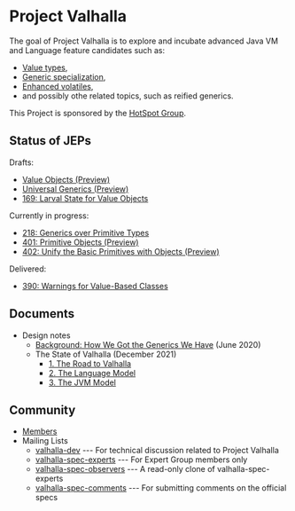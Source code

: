 # Project Valhalla

The goal of Project Valhalla is to explore and incubate advanced Java VM
and Language feature candidates such as:

  - [Value types](https://openjdk.java.net/jeps/169),
  - [Generic specialization](https://openjdk.java.net/jeps/218),
  - [Enhanced volatiles](http://openjdk.java.net/jeps/193),
  - and possibly othe related topics, such as reified generics.

This Project is sponsored by the [HotSpot
Group](http://openjdk.java.net/groups/hotspot).

## Status of JEPs

Drafts:

  - [Value Objects (Preview)](https://openjdk.java.net/jeps/8277163)
  - [Universal Generics (Preview)](http://openjdk.java.net/jeps/8261529)
  - [169: Larval State for Value Objects](https://openjdk.java.net/jeps/169)

Currently in progress:

  - [218: Generics over Primitive Types](https://openjdk.java.net/jeps/218)
  - [401: Primitive Objects (Preview)](https://openjdk.java.net/jeps/401)
  - [402: Unify the Basic Primitives with Objects (Preview)](https://openjdk.java.net/jeps/402)

Delivered:

  - [390: Warnings for Value-Based Classes](https://openjdk.java.net/jeps/390)

## Documents

  - Design notes
    - [Background: How We Got the Generics We Have](design-notes/in-defense-of-erasure) (June 2020)
    - The State of Valhalla (December 2021)
      - [1. The Road to Valhalla](design-notes/state-of-valhalla/01-background)
      - [2. The Language Model](design-notes/state-of-valhalla/02-object-model)
      - [3. The JVM Model](design-notes/state-of-valhalla/03-vm-model)

## Community

  - [Members](http://openjdk.java.net/census#valhalla)
  - Mailing Lists
    - [valhalla-dev](http://mail.openjdk.java.net/mailman/listinfo/valhalla-dev) --- For technical discussion related to Project Valhalla
    - [valhalla-spec-experts](http://mail.openjdk.java.net/mailman/listinfo/valhalla-spec-experts) --- For Expert Group members only
    - [valhalla-spec-observers](http://mail.openjdk.java.net/mailman/listinfo/valhalla-spec-observers) --- A read-only clone of valhalla-spec-experts
    - [valhalla-spec-comments](http://mail.openjdk.java.net/mailman/listinfo/valhalla-spec-comments) --- For submitting comments on the official specs
